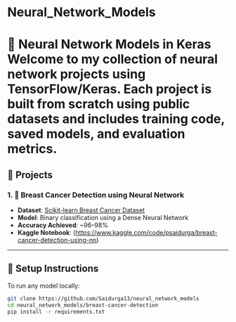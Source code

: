 # Neural_Network_Models
# 🧠 Neural Network Models in Keras  Welcome to my collection of neural network projects using TensorFlow/Keras. Each project is built from scratch using public datasets and includes training code, saved models, and evaluation metrics.

## 📌 Projects

### 1. 🔬 Breast Cancer Detection using Neural Network
- **Dataset**: [Scikit-learn Breast Cancer Dataset](https://scikit-learn.org/stable/modules/generated/sklearn.datasets.load_breast_cancer.html)
- **Model**: Binary classification using a Dense Neural Network
- **Accuracy Achieved**: ~96–98%
- **Kaggle Notebook**: (https://www.kaggle.com/code/psaidurga/breast-cancer-detection-using-nn)

---

## 🔧 Setup Instructions

To run any model locally:

```bash
git clone https://github.com/Saidurga13/neural_network_models
cd neural_network_models/breast-cancer-detection
pip install -r requirements.txt
